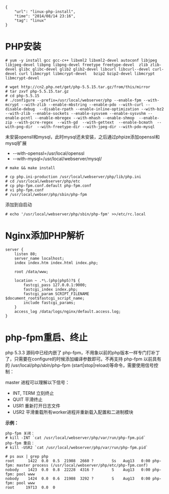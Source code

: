 ```
{
    "url": "linux-php-install",
    "time": "2014/08/14 23:16",
    "tag": "linux"
}
```

# PHP安装
```
# yum -y install gcc gcc-c++ libxml2 libxml2-devel autoconf libjpeg libjpeg-devel libpng libpng-devel freetype freetype-devel  zlib zlib-devel glibc glibc-devel glib2 glib2-devel libcurl libcurl--devel curl-devel curl libmcrypt libmcrypt-devel   bzip2 bzip2-devel libmcrypt libmcrypt-devel
 
# wget http://cn2.php.net/get/php-5.5.15.tar.gz/from/this/mirror
# tar zxvf php-5.5.15.tar.gz
# cd php-5.5.15
# ./configure --prefix=/usr/local/webserver/php --enable-fpm --with-mcrypt --with-zlib --enable-mbstring --enable-pdo --with-curl --disable-debug  --disable-rpath --enable-inline-optimization --with-bz2  --with-zlib --enable-sockets --enable-sysvsem --enable-sysvshm --enable-pcntl --enable-mbregex --with-mhash --enable-shmop  --enable-zip --with-pcre-regex  --with-gd  --with-gettext  --enable-bcmath  --with-png-dir  --with-freetype-dir --with-jpeg-dir --with-pdo-mysql
```
未安装opensll和mysql，此时mysql还未安装，之后通过phpize添加openssl和mysql扩展

- --with-openssl=/usr/local/openssl
- --with-mysql=/usr/local/webserver/mysql/

```
# make && make install
 
# cp php.ini-production /usr/local/webserver/php/lib/php.ini
# cd /usr/local/webserver/php/etc
# cp php-fpm.conf.default php-fpm.conf
# vi php-fpm.conf
# /usr/local/webser/php/sbin/php-fpm
```
添加到自启动
```
# echo '/usr/local/webserver/php/sbin/php-fpm' >>/etc/rc.local
```
# Nginx添加PHP解析
```
server {
    listen 80;
    server_name localhost;
    index index.htm index.html index.php;
 
    root /data/www;
 
    location ~ .*\.(php|php5)?$ {
        fastcgi_pass 127.0.0.1:9000;
        fastcgi_index index.php;
        fastcgi_param SCRIPT_FILENAME $document_root$fastcgi_script_name;
        include fastcgi_params;
    }
    access_log /data/logs/nginx/default.access.log;
}
```
# php-fpm重启、终止

php 5.3.3 源码中已经内嵌了 php-fpm，不用象以前的php版本一样专门打补丁了，只需要在configure的时候添加编译参数即可。不再支持 php-fpm 以前具有的 /usr/local/php/sbin/php-fpm (start|stop|reload)等命令，需要使用信号控制：

master 进程可以理解以下信号：

- INT, TERM 立刻终止
- QUIT 平滑终止
- USR1 重新打开日志文件
- USR2 平滑重载所有worker进程并重新载入配置和二进制模块 

**示例：**
```
php-fpm 关闭：
# kill -INT `cat /usr/local/webserver/php/var/run/php-fpm.pid`
php-fpm 重启：
# kill -USR2 `cat /usr/local/webserver/php/var/run/php-fpm.pid`
 
# ps aux | grep php
root      1422  0.0  0.5  21908  2660 ?        Ss   Aug13   0:00 php-fpm: master process (/usr/local/webserver/php/etc/php-fpm.conf)
nobody    1423  0.0  0.8  22228  4316 ?        S    Aug13   0:00 php-fpm: pool www                    
nobody    1424  0.0  0.6  21908  3292 ?        S    Aug13   0:00 php-fpm: pool www                    
root     19713  0.0  0
```